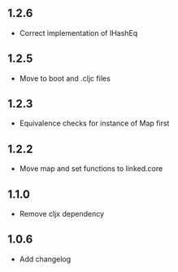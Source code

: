 ## 1.2.6
- Correct implementation of IHashEq

## 1.2.5
- Move to boot and .cljc files

## 1.2.3
- Equivalence checks for instance of Map first

## 1.2.2
- Move map and set functions to linked.core

## 1.1.0
- Remove cljx dependency

## 1.0.6
- Add changelog
